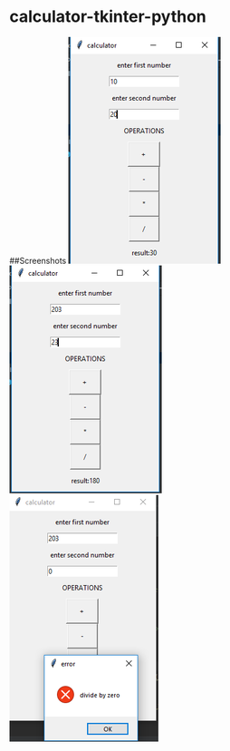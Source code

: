 # calculator-tkinter-python

##Screenshots
![alt text](https://github.com/priya8936/calculator-tkinter-python/blob/master/Capture1.PNG)
![alt text](https://github.com/priya8936/calculator-tkinter-python/blob/master/Capture2.PNG)
![alt text](https://github.com/priya8936/calculator-tkinter-python/blob/master/Capture3.PNG)
